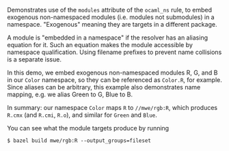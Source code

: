 Demonstrates use of the `modules` attribute of the `ocaml_ns`
rule, to embed exogenous non-namespaced modules (i.e. modules not
submodules) in a namespace. "Exogenous" meaning they are targets in a
different package.

A module is "embedded in a namespace" if the resolver has an aliasing
equation for it. Such an equation makes the module accessible by
namespace qualification. Using filename prefixes to prevent name
collisions is a separate issue.

In this demo, we embed exogenous non-namespaced modules R, G, and B in
our `Color` namespace, so they can be referenced as `Color.R`, for
example. Since aliases can be arbitrary, this example also
demonstrates name mapping, e.g. we alias Green to G, Blue to B.

In summary: our namespace `Color` maps `R` to `//mwe/rgb:R`, which
produces `R.cmx` (and `R.cmi`, `R.o`), and similar for `Green` and
`Blue`.

You can see what the module targets produce by running

`$ bazel build mwe/rgb:R --output_groups=fileset`
